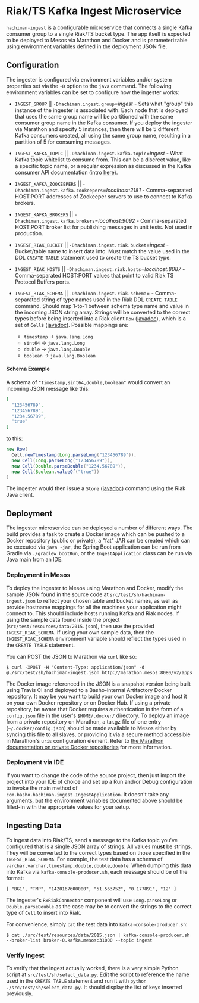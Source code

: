 # Riak/TS Kafka Ingest Microservice

`hachiman-ingest` is a configurable microservice that connects a single Kafka consumer group to a single Riak/TS
bucket type. The app itself is expected to be deployed to Mesos via Marathon and Docker and is parameterizable using
environment variables defined in the deployment JSON file.

## Configuration

The ingester is configured via environment variables and/or system properties set via the `-D` option to the `java` command. The following environment variables can be set to configure how the ingester works:

* `INGEST_GROUP` || `-Dhachiman.ingest.group`=*ingest* - Sets what "group" this instance of the ingester is associated with. Each node that is deployed that uses the same group name will be partitioned with the same consumer group name in the Kafka consumer. If you deploy the ingester via Marathon and specify 5 instances, then there will be 5 different Kafka consumers created, all using the same group name, resulting in a partition of 5 for consuming messages.

* `INGEST_KAFKA_TOPIC` || `-Dhachiman.ingest.kafka.topic`=*ingest* - What Kafka topic whitelist to consume from. This can be a discreet value, like a specific topic name, or a regular expression as discussed in the Kafka consumer API documentation (intro [here](https://cwiki.apache.org/confluence/display/KAFKA/Consumer+API+changes#ConsumerAPIchanges-WhatisaTopicFilter?)).

* `INGEST_KAFKA_ZOOKEEPERS` || `-Dhachiman.ingest.kafka.zookeepers`=*localhost:2181* - Comma-separated HOST:PORT addresses of Zookeeper servers to use to connect to Kafka brokers.

* `INGEST_KAFKA_BROKERS` || `-Dhachiman.ingest.kafka.brokers`=*localhost:9092* - Comma-separated HOST:PORT broker list for publishing messages in unit tests. Not used in production.

* `INGEST_RIAK_BUCKET` || `-Dhachiman.ingest.riak.bucket`=*ingest* - Bucket/table name to insert data into. Must match the value used in the DDL `CREATE TABLE` statement used to create the TS bucket type.

* `INGEST_RIAK_HOSTS` || `-Dhachiman.ingest.riak.hosts`=*localhost:8087* - Comma-separated HOST:PORT values that point to valid Riak TS Protocol Buffers ports.

* `INGEST_RIAK_SCHEMA` || `-Dhachiman.ingest.riak.schema`= - Comma-separated string of type names used in the Riak DDL `CREATE TABLE` command. Should map 1-to-1 between schema type name and value in the incoming JSON string array. Strings will be converted to the correct types before being inserted into a Riak client `Row` ([javadoc](http://basho.github.io/riak-java-client/2.0.3/index.html?com/basho/riak/client/core/query/timeseries/Row.html)), which is a set of `Cell`s ([javadoc](http://basho.github.io/riak-java-client/2.0.3/index.html?com/basho/riak/client/core/query/timeseries/Cell.html)). Possible mappings are:
  - `timestamp` -> `java.lang.Long`
  - `sint64` -> `java.lang.Long`
  - `double` -> `java.lang.Double`
  - `boolean` -> `java.lang.Boolean`

#### Schema Example

A schema of `"timestamp,sint64,double,boolean"` would convert an incoming JSON message like this:

```json
[
  "123456789",
  "123456789",
  "1234.56789",
  "true"
]
```

to this:

```java
new Row(
  Cell.newTimestamp(Long.parseLong("123456789")),
  new Cell(Long.parseLong("123456789")),
  new Cell(Double.parseDouble("1234.56789")),
  new Cell(Boolean.valueOf("true"))
)
```

The ingester would then issue a `Store` ([javadoc](http://basho.github.io/riak-java-client/2.0.3/index.html?com/basho/riak/client/api/commands/timeseries/Store.html)) command using the Riak Java client.

## Deployment

The ingester microservice can be deployed a number of different ways. The build provides a task to create a Docker image which can be pushed to a Docker repository (public or private), a "fat" JAR can be created which can be executed via `java -jar`, the Spring Boot application can be run from Gradle via `./gradlew bootRun`, or the `IngestApplication` class can be run via Java main from an IDE.

### Deployment in Mesos

To deploy the ingester to Mesos using Marathon and Docker, modify the sample JSON found in the source code at `src/test/sh/hachiman-ingest.json` to reflect your chosen table and bucket names, as well as provide hostname mappings for all the machines your application might connect to. This should include hosts running Kafka and Riak nodes. If using the sample data found inside the project (`src/test/resources/data/2015.json`), then use the provided `INGEST_RIAK_SCHEMA`. If using your own sample data, then the `INGEST_RIAK_SCHEMA` environment variable should reflect the types used in the `CREATE TABLE` statement.

You can POST the JSON to Marathon via `curl` like so:

    $ curl -XPOST -H "Content-Type: application/json" -d @./src/test/sh/hachiman-ingest.json http://marathon.mesos:8080/v2/apps

The Docker image referenced in the JSON is a snapshot version being built using Travis CI and deployed to a Basho-internal Artifactory Docker repository. It may be you want to build your own Docker image and host it on your own Docker repository or on Docker Hub. If using a private repository, be aware that Docker requires authentication in the form of a `config.json` file in the user's `$HOME/.docker/` directory. To deploy an image from a private repository on Marathon, a tar.gz file of one entry (`~/.docker/config.json`) should be made available to Mesos either by syncing this file to all slaves, or providing it via a secure method accessible in Marathon's `uris` configuration element. Refer to [the Marathon documentation on private Docker repositories](https://mesosphere.github.io/marathon/docs/native-docker-private-registry.html) for more information.

### Deployment via IDE

If you want to change the code of the source project, then just import the project into your IDE of choice and set up a Run and/or Debug configuration to invoke the main method of `com.basho.hachiman.ingest.IngestApplication`. It doesn't take any arguments, but the environment variables documented above should be filled-in with the appropriate values for your setup.

## Ingesting Data

To ingest data into Riak/TS, send a message to the Kafka topic you've configured that is a single JSON array of strings. All values **must** be strings. They will be converted to the correct types based on those specified in the `INGEST_RIAK_SCHEMA`. For example, the test data has a schema of `varchar,varchar,timestamp,double,double,double`. When dumping this data into Kafka via `kafka-console-producer.sh`, each message should be of the format:

    [ "BG1", "TMP", "1420167600000", "51.563752", "0.177891", "12" ]

The ingester's `RxRiakConnector` component will use `Long.parseLong` or `Double.parseDouble` as the case may be to convert the strings to the correct type of `Cell` to insert into Riak.

For convenience, simply `cat` the test data into `kafka-console-producer.sh`:

    $ cat ./src/test/resources/data/2015.json | kafka-console-producer.sh --broker-list broker-0.kafka.mesos:31000 --topic ingest

### Verify Ingest

To verify that the ingest actually worked, there is a very simple Python script at `src/test/sh/select_data.py`. Edit
 the script to reference the name used in the `CREATE TABLE` statement and run it with `python
 ./src/test/sh/select_data.py`. It should display the list of keys inserted previously.
